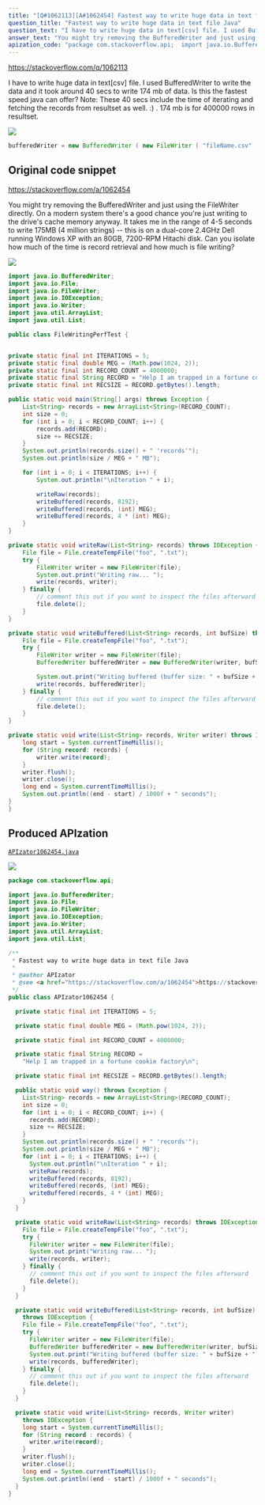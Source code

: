 ```yaml
---
title: "[Q#1062113][A#1062454] Fastest way to write huge data in text file Java"
question_title: "Fastest way to write huge data in text file Java"
question_text: "I have to write huge data in text[csv] file. I used BufferedWriter to write the data and it took around 40 secs to write 174 mb of data. Is this the fastest speed java can offer? Note: These 40 secs include the time of iterating and fetching the records from resultset as well. :) . 174 mb is for 400000 rows in resultset."
answer_text: "You might try removing the BufferedWriter and just using the FileWriter directly. On a modern system there's a good chance you're just writing to the drive's cache memory anyway. It takes me in the range of 4-5 seconds to write 175MB (4 million strings) -- this is on a dual-core 2.4GHz Dell running Windows XP with an 80GB, 7200-RPM Hitachi disk. Can you isolate how much of the time is record retrieval and how much is file writing?"
apization_code: "package com.stackoverflow.api;  import java.io.BufferedWriter; import java.io.File; import java.io.FileWriter; import java.io.IOException; import java.io.Writer; import java.util.ArrayList; import java.util.List;  /**  * Fastest way to write huge data in text file Java  *  * @author APIzator  * @see <a href=\"https://stackoverflow.com/a/1062454\">https://stackoverflow.com/a/1062454</a>  */ public class APIzator1062454 {    private static final int ITERATIONS = 5;    private static final double MEG = (Math.pow(1024, 2));    private static final int RECORD_COUNT = 4000000;    private static final String RECORD =     \"Help I am trapped in a fortune cookie factory\\n\";    private static final int RECSIZE = RECORD.getBytes().length;    public static void way() throws Exception {     List<String> records = new ArrayList<String>(RECORD_COUNT);     int size = 0;     for (int i = 0; i < RECORD_COUNT; i++) {       records.add(RECORD);       size += RECSIZE;     }     System.out.println(records.size() + \" 'records'\");     System.out.println(size / MEG + \" MB\");     for (int i = 0; i < ITERATIONS; i++) {       System.out.println(\"\\nIteration \" + i);       writeRaw(records);       writeBuffered(records, 8192);       writeBuffered(records, (int) MEG);       writeBuffered(records, 4 * (int) MEG);     }   }    private static void writeRaw(List<String> records) throws IOException {     File file = File.createTempFile(\"foo\", \".txt\");     try {       FileWriter writer = new FileWriter(file);       System.out.print(\"Writing raw... \");       write(records, writer);     } finally {       // comment this out if you want to inspect the files afterward       file.delete();     }   }    private static void writeBuffered(List<String> records, int bufSize)     throws IOException {     File file = File.createTempFile(\"foo\", \".txt\");     try {       FileWriter writer = new FileWriter(file);       BufferedWriter bufferedWriter = new BufferedWriter(writer, bufSize);       System.out.print(\"Writing buffered (buffer size: \" + bufSize + \")... \");       write(records, bufferedWriter);     } finally {       // comment this out if you want to inspect the files afterward       file.delete();     }   }    private static void write(List<String> records, Writer writer)     throws IOException {     long start = System.currentTimeMillis();     for (String record : records) {       writer.write(record);     }     writer.flush();     writer.close();     long end = System.currentTimeMillis();     System.out.println((end - start) / 1000f + \" seconds\");   } }"
---
```


https://stackoverflow.com/q/1062113

I have to write huge data in text[csv] file. I used BufferedWriter to write the data and it took around 40 secs to write 174 mb of data. Is this the fastest speed java can offer?
Note: These 40 secs include the time of iterating and fetching the records from resultset as well. :) . 174 mb is for 400000 rows in resultset.


<div class="code-logo"><img src="/stackoverflow.png" /></div>

```java
bufferedWriter = new BufferedWriter ( new FileWriter ( "fileName.csv" ) );
```


## Original code snippet

https://stackoverflow.com/a/1062454

You might try removing the BufferedWriter and just using the FileWriter directly. On a modern system there&#x27;s a good chance you&#x27;re just writing to the drive&#x27;s cache memory anyway.
It takes me in the range of 4-5 seconds to write 175MB (4 million strings) -- this is on a dual-core 2.4GHz Dell running Windows XP with an 80GB, 7200-RPM Hitachi disk.
Can you isolate how much of the time is record retrieval and how much is file writing?

<div class="code-logo"><img src="/stackoverflow.png" /></div>

```java
import java.io.BufferedWriter;
import java.io.File;
import java.io.FileWriter;
import java.io.IOException;
import java.io.Writer;
import java.util.ArrayList;
import java.util.List;

public class FileWritingPerfTest {


private static final int ITERATIONS = 5;
private static final double MEG = (Math.pow(1024, 2));
private static final int RECORD_COUNT = 4000000;
private static final String RECORD = "Help I am trapped in a fortune cookie factory\n";
private static final int RECSIZE = RECORD.getBytes().length;

public static void main(String[] args) throws Exception {
    List<String> records = new ArrayList<String>(RECORD_COUNT);
    int size = 0;
    for (int i = 0; i < RECORD_COUNT; i++) {
        records.add(RECORD);
        size += RECSIZE;
    }
    System.out.println(records.size() + " 'records'");
    System.out.println(size / MEG + " MB");

    for (int i = 0; i < ITERATIONS; i++) {
        System.out.println("\nIteration " + i);

        writeRaw(records);
        writeBuffered(records, 8192);
        writeBuffered(records, (int) MEG);
        writeBuffered(records, 4 * (int) MEG);
    }
}

private static void writeRaw(List<String> records) throws IOException {
    File file = File.createTempFile("foo", ".txt");
    try {
        FileWriter writer = new FileWriter(file);
        System.out.print("Writing raw... ");
        write(records, writer);
    } finally {
        // comment this out if you want to inspect the files afterward
        file.delete();
    }
}

private static void writeBuffered(List<String> records, int bufSize) throws IOException {
    File file = File.createTempFile("foo", ".txt");
    try {
        FileWriter writer = new FileWriter(file);
        BufferedWriter bufferedWriter = new BufferedWriter(writer, bufSize);

        System.out.print("Writing buffered (buffer size: " + bufSize + ")... ");
        write(records, bufferedWriter);
    } finally {
        // comment this out if you want to inspect the files afterward
        file.delete();
    }
}

private static void write(List<String> records, Writer writer) throws IOException {
    long start = System.currentTimeMillis();
    for (String record: records) {
        writer.write(record);
    }
    writer.flush();
    writer.close();
    long end = System.currentTimeMillis();
    System.out.println((end - start) / 1000f + " seconds");
}
}
```

## Produced APIzation

[`APIzator1062454.java`](https://github.com/pasqualesalza/apization/raw/main/data/search/APIzator1062454.java)

<div class="code-logo"><img src="/apizator.png" /></div>

```java
package com.stackoverflow.api;

import java.io.BufferedWriter;
import java.io.File;
import java.io.FileWriter;
import java.io.IOException;
import java.io.Writer;
import java.util.ArrayList;
import java.util.List;

/**
 * Fastest way to write huge data in text file Java
 *
 * @author APIzator
 * @see <a href="https://stackoverflow.com/a/1062454">https://stackoverflow.com/a/1062454</a>
 */
public class APIzator1062454 {

  private static final int ITERATIONS = 5;

  private static final double MEG = (Math.pow(1024, 2));

  private static final int RECORD_COUNT = 4000000;

  private static final String RECORD =
    "Help I am trapped in a fortune cookie factory\n";

  private static final int RECSIZE = RECORD.getBytes().length;

  public static void way() throws Exception {
    List<String> records = new ArrayList<String>(RECORD_COUNT);
    int size = 0;
    for (int i = 0; i < RECORD_COUNT; i++) {
      records.add(RECORD);
      size += RECSIZE;
    }
    System.out.println(records.size() + " 'records'");
    System.out.println(size / MEG + " MB");
    for (int i = 0; i < ITERATIONS; i++) {
      System.out.println("\nIteration " + i);
      writeRaw(records);
      writeBuffered(records, 8192);
      writeBuffered(records, (int) MEG);
      writeBuffered(records, 4 * (int) MEG);
    }
  }

  private static void writeRaw(List<String> records) throws IOException {
    File file = File.createTempFile("foo", ".txt");
    try {
      FileWriter writer = new FileWriter(file);
      System.out.print("Writing raw... ");
      write(records, writer);
    } finally {
      // comment this out if you want to inspect the files afterward
      file.delete();
    }
  }

  private static void writeBuffered(List<String> records, int bufSize)
    throws IOException {
    File file = File.createTempFile("foo", ".txt");
    try {
      FileWriter writer = new FileWriter(file);
      BufferedWriter bufferedWriter = new BufferedWriter(writer, bufSize);
      System.out.print("Writing buffered (buffer size: " + bufSize + ")... ");
      write(records, bufferedWriter);
    } finally {
      // comment this out if you want to inspect the files afterward
      file.delete();
    }
  }

  private static void write(List<String> records, Writer writer)
    throws IOException {
    long start = System.currentTimeMillis();
    for (String record : records) {
      writer.write(record);
    }
    writer.flush();
    writer.close();
    long end = System.currentTimeMillis();
    System.out.println((end - start) / 1000f + " seconds");
  }
}

```